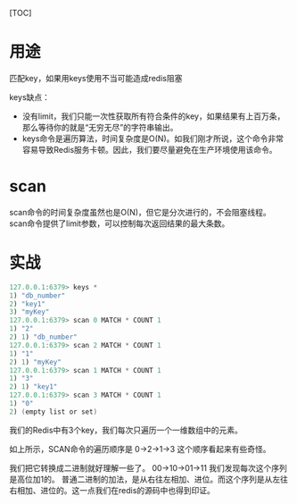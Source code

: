 [TOC]

# 用途
匹配key，如果用keys使用不当可能造成redis阻塞

keys缺点：
+ 没有limit，我们只能一次性获取所有符合条件的key，如果结果有上百万条，那么等待你的就是“无穷无尽”的字符串输出。
+ keys命令是遍历算法，时间复杂度是O(N)。如我们刚才所说，这个命令非常容易导致Redis服务卡顿。因此，我们要尽量避免在生产环境使用该命令。

# scan
scan命令的时间复杂度虽然也是O(N)，但它是分次进行的，不会阻塞线程。
scan命令提供了limit参数，可以控制每次返回结果的最大条数。

# 实战
```java
127.0.0.1:6379> keys *
1) "db_number"
2) "key1"
3) "myKey"
127.0.0.1:6379> scan 0 MATCH * COUNT 1
1) "2"
2) 1) "db_number"
127.0.0.1:6379> scan 2 MATCH * COUNT 1
1) "1"
2) 1) "myKey"
127.0.0.1:6379> scan 1 MATCH * COUNT 1
1) "3"
2) 1) "key1"
127.0.0.1:6379> scan 3 MATCH * COUNT 1
1) "0"
2) (empty list or set)
```
我们的Redis中有3个key，我们每次只遍历一个一维数组中的元素。

如上所示，SCAN命令的遍历顺序是
0->2->1->3
这个顺序看起来有些奇怪。

我们把它转换成二进制就好理解一些了。
00->10->01->11
我们发现每次这个序列是高位加1的。
普通二进制的加法，是从右往左相加、进位。而这个序列是从左往右相加、进位的。这一点我们在redis的源码中也得到印证。

